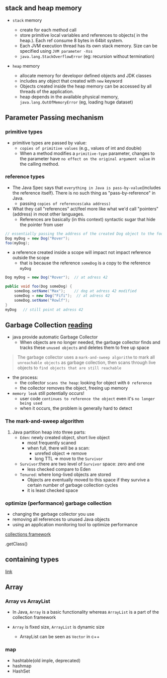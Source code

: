 ## stack and heap memory
- `stack` memory
  - create for each method call
  - store primitive local variables and references to objects( in the heap.). Each ref consume 8 bytes in 64bit system. 
  - Each JVM execution thread has its own stack memory. Size can be specified using `JVM parameter -Xss`
  - `java.lang.StackOverflowError` (eg: recursion without termination)

- `heap` memory
  - allocate memory for developor defined objects and JDK classes 
  - includes any object that created with `new` keyword
  - Objects created inside the heap memory can be accessed by all threads of the application.
  - heap depends in the available physical memory, `java.lang.OutOfMemoryError` (eg, loading huge dataset)

## Parameter Passing mechanism
### primitive types
- primitive types are passed by value: 
  - `copies of primitive values` (e.g., values of int and double)
  - When a method modifies a `primitive-type` parameter, changes to the parameter have `no effect on the original argument value` in the calling method.
### reference types
- The Java Spec says that `everything in Java is pass-by-value`(includes the reference itself). There is no such thing as "pass-by-reference" in Java.
  - passing `copies of references(aka address)`
- What they call "references" act/feel more like what we'd call "pointers" (address) in most other languages. 
  - References are basically (in this context) syntactic sugar that hide the pointer from user
```java
// essentially passing the address of the created Dog object to the foo method
Dog myDog = new Dog("Rover");
foo(myDog);
```
- a reference created inside a scope will impact not impact reference outside the scope
  - that is because the reference `someDog` is a copy to the reference `myDog`
```java
Dog myDog = new Dog("Rover");  // at adress 42

public void foo(Dog someDog) {
    someDog.setName("Max");    // dog at adress 42 modified 
    someDog = new Dog("Fifi");  // at adress 42
    someDog.setName("Rowlf");   
}
myDog   // still point at adress 42 
```

## Garbage Collection [reading](https://newrelic.com/blog/best-practices/java-garbage-collection#:~:text=Garbage%20collection%20in%20Java%20is,be%20executed%20by%20a%20JVM.)
- java provide automatic Garbage Collector
  - When objects are no longer needed, the garbage collector finds and tracks these `unused objects` and deletes them to free up space

> The garbage collector uses a `mark-and-sweep algorithm` to mark all `unreachable objects` as garbage collection, then scans through live objects to `find objects that are still reachable`

- the process:
  - the collector `scans the heap`: looking for object with `0 reference`
  - the collector removes the object, freeing up memory
- `memory leak` still potentially occurs!
  - user code `continues to reference the object` even it's `no longer being used`
  - when it occurs, the problem is generally hard to detect

### The mark-and-sweep algorithm
1. Java partition heap into three parts:
   - `Eden`: newly created object, short live object
     - most frequently scaned
     - when full, there will be a scan:
       - unrefed object => remove
       - long TTL => move to the `Survivor`
   - `Survivor`:there are two level of `Survivor` space: zero and one
     - less checked compare to Eden
   - `Tenured`: where long-lived objects are stored
     - Objects are eventually moved to this space if they survive a certain number of garbage collection cycles
     - it is least checked space

### optimize (performance) garbage collection
 - changing the garbage collector you use
 - removing all references to unused Java objects
 - using an application monitoring tool to optimize performance
 
[collections framework](https://docs.oracle.com/javase/8/docs/technotes/guides/collections/overview.html)

.getClass()


## containing types
[link](https://stackoverflow.com/questions/47838841/hashtable-hashmap-hashset-hash-table-concept-in-java-collection-framework)

## Array


### Array vs ArrayList
- In Java, `Array` is a basic functionality whereas `ArrayList` is a part of the collection framework

- `Array` is fixed size, `ArrayList` is dynamic size
  - ArrayList can be seen as `Vector` in c++
### map
- hashtable(old imple, deprecated)
- hashmap
- HashSet
